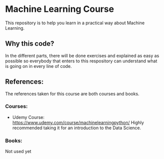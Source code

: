# Machine Learning Course
This repository is to help you learn in a practical way about Machine Learning.

## Why this code?
In the different parts, there will be done exercises and explained as easy as possible so everybody that enters to this respository can understand what is going on in every line of code.

## References:
The references taken for this course are both courses and books.

### Courses:
- Udemy Course: https://www.udemy.com/course/machinelearningpython/
Highly recommended taking it for an introduction to the Data Science.

### Books:
Not used yet

